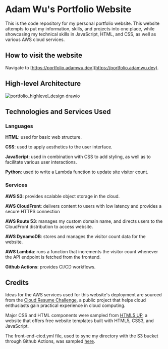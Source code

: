 # Adam Wu's Portfolio Website

This is the code repository for my personal portfolio website. This website attempts to put my information, skills, and projects into one place, while showcasing my technical skills in JavaScript, HTML, and CSS, as well as various AWS cloud services.

## How to visit the website
Navigate to [https://portfolio.adamwu.dev](https://portfolio.adamwu.dev).

## High-level Architecture
![portfolio_highlevel_design drawio](https://github.com/minebreak28/Portfolio-Website/assets/78050276/6cc54455-9d29-4d5e-879c-fa7556fdd4fc)

## Technologies and Services Used

### Languages

**HTML**: used for basic web structure.

**CSS**: used to apply aesthetics to the user interface.

**JavaScript**: used in combination with CSS to add styling, as well as to facilitate various user interactions.

**Python**: used to write a Lambda function to update site visitor count.

### Services

**AWS S3**: provides scalable object storage in the cloud.

**AWS CloudFront**: delivers content to users with low latency and provides a secure HTTPS connection

**AWS Route 53**: manages my custom domain name, and directs users to the CloudFront distribution to access website.

**AWS DynamoDB**: stores and manages the visitor count data for the website.

**AWS Lambda**: runs a function that increments the visitor count whenever the API endpoint is fetched from the frontend.

**Github Actions**: provides CI/CD workflows.

## Credits

Ideas for the AWS services used for this website's deployment are sourced from the [Cloud Resume Challenge](https://cloudresumechallenge.dev/docs/the-challenge/aws/), a public project that helps cloud enthusiasts gain practical experience in cloud computing.

Major CSS and HTML components were sampled from [HTML5 UP](https://html5up.net/stellar), a website that offers free website templates built with HTML5, CSS3, and JavaScript.

The front-end-cicd.yml file, used to sync my directory with the S3 bucket through Github Actions, was sampled [here](https://github.com/jakejarvis/s3-sync-action).
